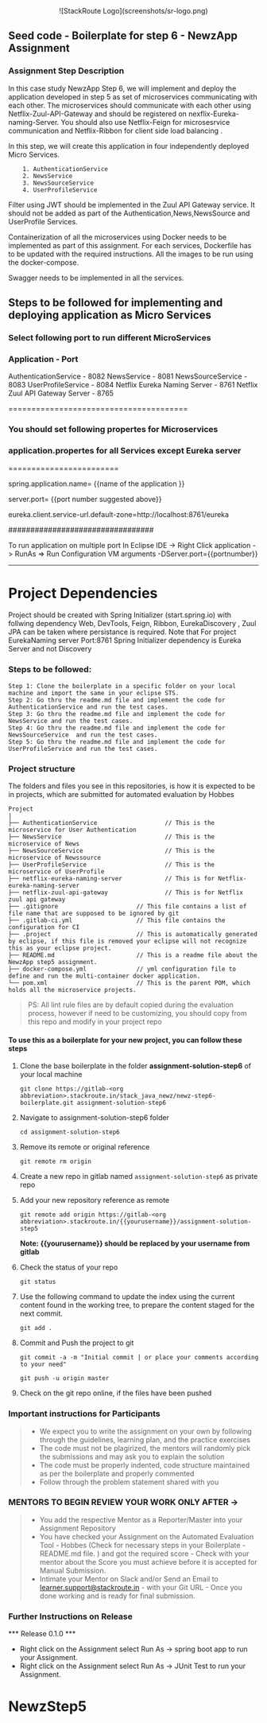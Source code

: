 <div align="center">
 ![StackRoute Logo](screenshots/sr-logo.png)
</div>

## Seed code - Boilerplate for step 6 - NewzApp Assignment

### Assignment Step Description

In this case study NewzApp Step 6, we will implement and deploy the application developed in step 5 as set of  microservices communicating with each other.  The microservices should communicate with each other using Netflix-Zuul-API-Gateway and should be registered on nexflix-Eureka-naming-Server.
You should also use Netflix-Feign for microsesrvice communication and Netflix-Ribbon for client side load balancing .

In this step, we will create this application in four independently deployed  Micro Services. 
    
        1. AuthenticationService
        2. NewsService
        3. NewsSourceService
        4. UserProfileService

Filter using JWT should be implemented in the Zuul API Gateway service. It should not be added as part of the Authentication,News,NewsSource and UserProfile Services.

Containerization of all the microservices using Docker needs to be implemented as part of this assignment. For each services, Dockerfile has to be updated with the required instructions.
All the images to be run using the docker-compose.

Swagger needs to be implemented in all the services.

 ## Steps to be followed for implementing  and deploying application as Micro Services 
 
 ### Select following port to run different MicroServices

### Application		    -		Port
AuthenticationService	- 		8082
NewsService			    -		8081
NewsSourceService		-		8083
UserProfileService  	-	    8084 
Netflix Eureka Naming Server -	8761 
Netflix Zuul API Gateway Server	- 8765 

=======================================

### You should set following propertes for Microservices
### application.propertes for all Services except Eureka server 
========================

  spring.application.name= {{name of the application }}

  server.port=  {{port number suggested above}}

  eureka.client.service-url.default-zone=http://localhost:8761/eureka


  #################################

  To run application on multiple port 
  In Eclipse IDE ->  Right Click application  -> RunAs => Run Configuration 
  VM arguments 
   -DServer.port={{portnumber}}

  --------------------------------------
  Project Dependencies
  ============================
  Project should be created with Spring Initializer (start.spring.io) with follwing dependency
  Web, DevTools, Feign, Ribbon, EurekaDiscovery , Zuul
  JPA can be taken where persistance is required. 
  Note that  For project EurekaNaming server 
  Port:8761
  Spring Initializer dependency is Eureka Server and not Discovery 


### Steps to be followed:

    Step 1: Clone the boilerplate in a specific folder on your local machine and import the same in your eclipse STS.
    Step 2: Go thru the readme.md file and implement the code for AuthenticationService and run the test cases.
    Step 3: Go thru the readme.md file and implement the code for NewsService and run the test cases.
    Step 4: Go thru the readme.md file and implement the code for NewsSourceService  and run the test cases.
    Step 5: Go thru the readme.md file and implement the code for UserProfileService and run the test cases.

### Project structure

The folders and files you see in this repositories, is how it is expected to be in projects, which are submitted for automated evaluation by Hobbes

    Project
	|
	├── AuthenticationService                   // This is the microservice for User Authentication
	├── NewsService                             // This is the microservice of News   
	├── NewsSourceService                       // This is the microservice of Newssource   
	├── UserProfileService                      // This is the microservice of UserProfile   
	├── netflix-eureka-naming-server            // This is for Netflix-eureka-naming-server   
	├── netflix-zuul-api-gateway                // This is for Netflix zuul api gateway
	├── .gitignore			            // This file contains a list of file name that are supposed to be ignored by git 
	├── .gitlab-ci.yml			        // This file contains the configuration for CI 
	├── .project			            // This is automatically generated by eclipse, if this file is removed your eclipse will not recognize this as your eclipse project. 
    ├── README.md			            // This is a readme file about the NewzApp step5 assignment. 
    ├── docker-compose.yml	            // yml configuration file to define and run the multi-container docker application.
	└── pom.xml 			            // This is the parent POM, which holds all the microservice projects.

> PS: All lint rule files are by default copied during the evaluation process, however if need to be customizing, you should copy from this repo and modify in your project repo


#### To use this as a boilerplate for your new project, you can follow these steps

1. Clone the base boilerplate in the folder **assignment-solution-step6** of your local machine
     
    `git clone https://gitlab-<org abbreviation>.stackroute.in/stack_java_newz/newz-step6-boilerplate.git assignment-solution-step6`

2. Navigate to assignment-solution-step6 folder

    `cd assignment-solution-step6`

3. Remove its remote or original reference

     `git remote rm origin`

4. Create a new repo in gitlab named `assignment-solution-step6` as private repo

5. Add your new repository reference as remote

     `git remote add origin https://gitlab-<org abbreviation>.stackroute.in/{{yourusername}}/assignment-solution-step5`

     **Note: {{yourusername}} should be replaced by your username from gitlab**

5. Check the status of your repo 
     
     `git status`

6. Use the following command to update the index using the current content found in the working tree, to prepare the content staged for the next commit.

     `git add .`
 
7. Commit and Push the project to git

     `git commit -a -m "Initial commit | or place your comments according to your need"`

     `git push -u origin master`

8. Check on the git repo online, if the files have been pushed

### Important instructions for Participants
> - We expect you to write the assignment on your own by following through the guidelines, learning plan, and the practice exercises
> - The code must not be plagirized, the mentors will randomly pick the submissions and may ask you to explain the solution
> - The code must be properly indented, code structure maintained as per the boilerplate and properly commented
> - Follow through the problem statement shared with you

### MENTORS TO BEGIN REVIEW YOUR WORK ONLY AFTER ->
> - You add the respective Mentor as a Reporter/Master into your Assignment Repository
> - You have checked your Assignment on the Automated Evaluation Tool - Hobbes (Check for necessary steps in your Boilerplate - README.md file. ) and got the required score - Check with your mentor about the Score you must achieve before it is accepted for Manual Submission.
> - Intimate your Mentor on Slack and/or Send an Email to learner.support@stackroute.in - with your Git URL - Once you done working and is ready for final submission.


### Further Instructions on Release

*** Release 0.1.0 ***

- Right click on the Assignment select Run As -> spring boot app to run your Assignment.
- Right click on the Assignment select Run As -> JUnit Test to run your Assignment.
# NewzStep5
